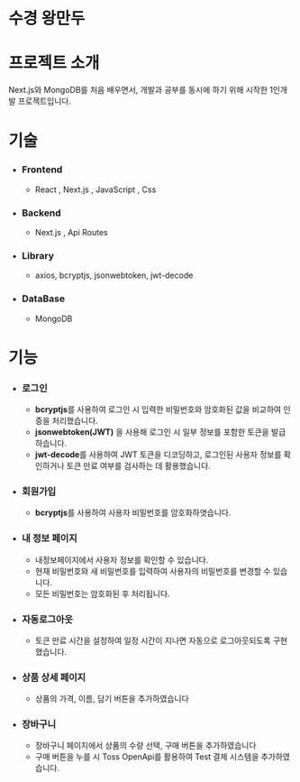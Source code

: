 # 수경 왕만두
# 프로젝트 소개
Next.js와 MongoDB를 처음 배우면서, 개발과 공부를 동시에 하기 위해 시작한 1인개발 프로젝트입니다.
# 기술
+ ### Frontend
  + React , Next.js , JavaScript , Css
+ ### Backend
  + Next.js , Api Routes
+ ### Library
  + axios, bcryptjs, jsonwebtoken, jwt-decode
+ ### DataBase
  + MongoDB
# 기능
+ ### 로그인
  + **bcryptjs**를 사용하여 로그인 시 입력한 비밀번호와 암호화된 값을 비교하여 인증을 처리했습니다.
  + **jsonwebtoken(JWT)** 을 사용해 로그인 시 일부 정보를 포함한 토큰을 발급하습니다.
  + **jwt-decode**를 사용하여 JWT 토큰을 디코딩하고, 로그인된 사용자 정보를 확인하거나 토큰 만료 여부를 검사하는 데 활용했습니다.
+ ### 회원가입
  +  **bcryptjs**를 사용하여 사용자 비밀번호를 암호화하엿습니다.
+ ### 내 정보 페이지
  + 내정보페이지에서 사용자 정보를 확인할 수 있습니다.
  + 현재 비밀번호와 새 비밀번호를 입력하여 사용자의 비밀번호를 변경할 수 있습니다.
  + 모든 비밀번호는 암호화된 후 처리됩니다. 
+ ### 자동로그아웃
  + 토큰 만료 시간을 설정하여 일정 시간이 지나면 자동으로 로그아웃되도록 구현했습니다.
+ ### 상품 상세 페이지
  + 상품의 가격, 이름, 담기 버튼을 추가하였습니다
+ ### 장바구니
  + 장바구니 페이지에서 상품의 수량 선택, 구매 버튼을 추가하였습니다
  + 구매 버튼을 누를 시 Toss OpenApi를 활용하여 Test 결제 시스템을 추가하였습니다. 
